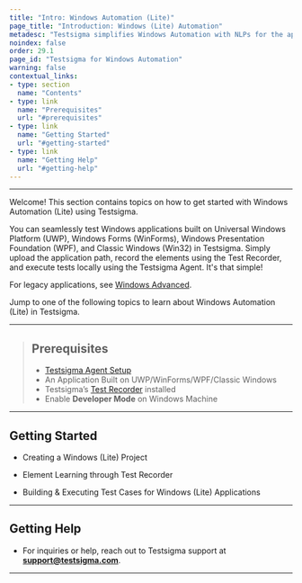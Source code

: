 ```yaml
---
title: "Intro: Windows Automation (Lite)"
page_title: "Introduction: Windows (Lite) Automation"
metadesc: "Testsigma simplifies Windows Automation with NLPs for the apps built on UWP, WPF, WinForms & Win32 | This article discusses how to create & execute tests for Windows Automation"
noindex: false
order: 29.1
page_id: "Testsigma for Windows Automation"
warning: false
contextual_links:
- type: section
  name: "Contents"
- type: link
  name: "Prerequisites"
  url: "#prerequisites"
- type: link
  name: "Getting Started"
  url: "#getting-started"
- type: link
  name: "Getting Help"
  url: "#getting-help"
---
```


---


Welcome! This section contains topics on how to get started with Windows Automation (Lite) using Testsigma.

You can seamlessly test Windows applications built on Universal Windows Platform (UWP), Windows Forms (WinForms), Windows Presentation Foundation (WPF), and Classic Windows (Win32) in Testsigma. Simply upload the application path, record the elements using the Test Recorder, and execute tests locally using the Testsigma Agent. It's that simple!

For legacy applications, see [Windows Advanced](https://testsigma.com/docs/windows-automation/introduction/).

Jump to one of the following topics to learn about Windows Automation (Lite) in Testsigma. 

---

> ## **Prerequisites**
>
> - [Testsigma Agent Setup](https://testsigma.com/docs/agent/setup-on-windows-mac-linux/)
> - An Application Built on UWP/WinForms/WPF/Classic Windows
> - Testsigma’s [Test Recorder](https://chromewebstore.google.com/detail/testsigma-recorder/epmomlhdjfgdobefcpocockpjihaabdp?hl=en-GB&utm_source=ext_sidebar) installed
> - Enable **Developer Mode** on Windows Machine


---

## **Getting Started**

- Creating a Windows (Lite) Project
  
- Element Learning through Test Recorder

- Building & Executing Test Cases for Windows (Lite) Applications

---

## **Getting Help**

- For inquiries or help, reach out to Testsigma support at **support@testsigma.com**.

---